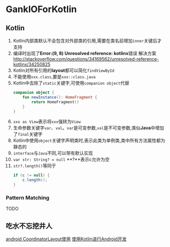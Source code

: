 # GankIOForKotlin

## Kotlin
1. Kotlin内部类默认不会包含对外部类的引用,需要在类名前增加`inner`关键后才支持
2. 编译时出现了**Error:(9, 8) Unresolved reference: kotlinx**错误
    解决方案 http://stackoverflow.com/questions/34169562/unresolved-reference-kotlinx/34250825
3. Kotlin对所有引用的**layout**都可以简化`findViewById`
4. 不能使用`xxx.class`,要是`xxx::class.java`
5. Kotlin中去除了`static`关键字,可使用`companion object`代替<br>
    ``` kotlin
    companion object {
        fun newInstance(): HomeFragment {
            return HomeFragment()
        }
    }
    ```
6. `xxx as View`表示将`xxx`强转为`View`
7. 生命参数关键字`var`、`val`。`var`是可变参数,`val`是不可变参数,类似**Java**中增加了`final`关键字
8. Kotlin中使用`object`关键字声明类时,表示此类为单例类,类中所有方法属性都为静态的 
9. `interface`与`Java`不同,可以带有默认实现
10. `var str: String? = null` **?**表示c允许为空
11. `str?.length()`等同于
    ``` java
    if (c != null) {
        c.length();
    }
    ```

### Pattern Matching
TODO

## 吃水不忘挖井人
[android CoordinatorLayout使用](http://blog.csdn.net/xyz_lmn/article/details/48055919)
[使用Kotlin进行Android开发](http://ragnraok.github.io/using-kotlin-to-write-android-app.html)